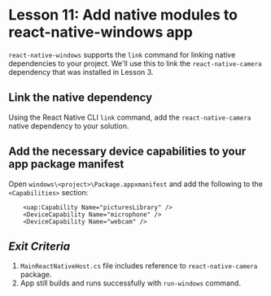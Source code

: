 # Lesson 11: Add native modules to react-native-windows app

`react-native-windows` supports the `link` command for linking native dependencies to your project. We'll use this to link the `react-native-camera` dependency that was installed in Lesson 3.

## Link the native dependency

Using the React Native CLI `link` command, add the `react-native-camera` native dependency to your solution.

## Add the necessary device capabilities to your app package manifest

Open `windows\<project>\Package.appxmanifest` and add the following to the `<Capabilities>` section:
```
    <uap:Capability Name="picturesLibrary" />
    <DeviceCapability Name="microphone" />
    <DeviceCapability Name="webcam" />
```

## _Exit Criteria_
1. `MainReactNativeHost.cs` file includes reference to `react-native-camera` package.
2. App still builds and runs successfully with `run-windows` command.
